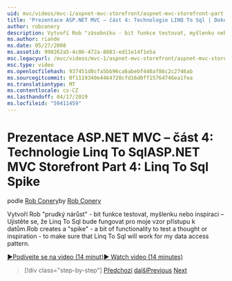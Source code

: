 ```yaml
---
uid: mvc/videos/mvc-1/aspnet-mvc-storefront/aspnet-mvc-storefront-part-4-linq-to-sql-spike
title: 'Prezentace ASP.NET MVC – část 4: Technologie LINQ To Sql | Dokumentace Microsoftu'
author: robconery
description: Vytvoří Rob "zásobníku - bit funkce testovat, myšlenku nebo inspiraci – Ujistěte se, že Linq To Sql bude fungovat pro moje vzor přístupu k datům.
ms.author: riande
ms.date: 05/27/2008
ms.assetid: 990262a5-4c06-472a-8083-ed11e14f1e5a
msc.legacyurl: /mvc/videos/mvc-1/aspnet-mvc-storefront/aspnet-mvc-storefront-part-4-linq-to-sql-spike
msc.type: video
ms.openlocfilehash: 937451d8cfa5bb96ca6abebf440af86c2c2746ab
ms.sourcegitcommit: 0f1119340e4464720cfd16d0ff15764746ea1fea
ms.translationtype: MT
ms.contentlocale: cs-CZ
ms.lasthandoff: 04/17/2019
ms.locfileid: "59411459"
---
```

# <a name="aspnet-mvc-storefront-part-4-linq-to-sql-spike"></a><span data-ttu-id="3f00f-103">Prezentace ASP.NET MVC – část 4: Technologie Linq To Sql</span><span class="sxs-lookup"><span data-stu-id="3f00f-103">ASP.NET MVC Storefront Part 4: Linq To Sql Spike</span></span>

<span data-ttu-id="3f00f-104">podle [Rob Conery](https://github.com/robconery)</span><span class="sxs-lookup"><span data-stu-id="3f00f-104">by [Rob Conery](https://github.com/robconery)</span></span>

<span data-ttu-id="3f00f-105">Vytvoří Rob "prudký nárůst" - bit funkce testovat, myšlenku nebo inspiraci – Ujistěte se, že Linq To Sql bude fungovat pro moje vzor přístupu k datům.</span><span class="sxs-lookup"><span data-stu-id="3f00f-105">Rob creates a "spike" - a bit of functionality to test a thought or inspiration - to make sure that Linq To Sql will work for my data access pattern.</span></span>

[<span data-ttu-id="3f00f-106">&#9654;Podívejte se na video (14 minut)</span><span class="sxs-lookup"><span data-stu-id="3f00f-106">&#9654; Watch video (14 minutes)</span></span>](https://channel9.msdn.com/Blogs/ASP-NET-Site-Videos/aspnet-mvc-storefront-part-4-linq-to-sql-spike)

> [!div class="step-by-step"]
> <span data-ttu-id="3f00f-107">[Předchozí](aspnet-mvc-storefront-part-3-pipes-and-filters.md)
> [další](aspnet-mvc-storefront-part-5-globalization.md)</span><span class="sxs-lookup"><span data-stu-id="3f00f-107">[Previous](aspnet-mvc-storefront-part-3-pipes-and-filters.md)
[Next](aspnet-mvc-storefront-part-5-globalization.md)</span></span>
